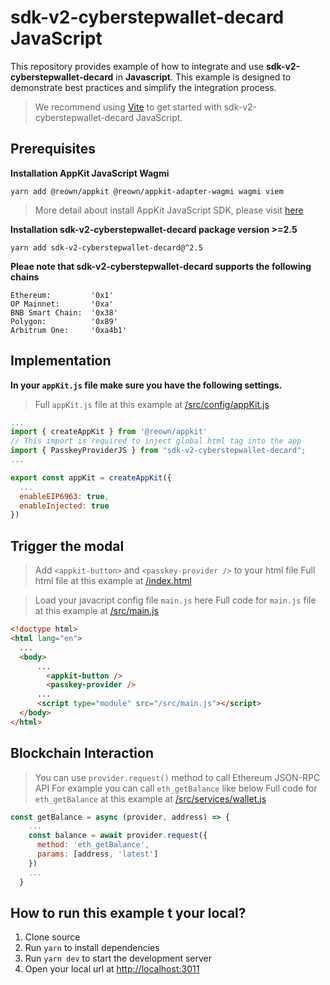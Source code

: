 # sdk-v2-cyberstepwallet-decard JavaScript

This repository provides example of how to integrate and use **sdk-v2-cyberstepwallet-decard** in **Javascript**. This example is designed to demonstrate best practices and simplify the integration process.

> We recommend using [Vite](https://vitejs.dev/guide/#scaffolding-your-first-vite-project) to get started with sdk-v2-cyberstepwallet-decard JavaScript.

## Prerequisites

**Installation AppKit JavaScript Wagmi**
```
yarn add @reown/appkit @reown/appkit-adapter-wagmi wagmi viem
```
> More detail about install AppKit JavaScript SDK, please visit [here](https://docs.reown.com/appkit/javascript/core/installation)

**Installation sdk-v2-cyberstepwallet-decard package version >=2.5**
```
yarn add sdk-v2-cyberstepwallet-decard@^2.5
```

**Pleae note that sdk-v2-cyberstepwallet-decard supports the following chains**
```
Ethereum:         '0x1'
OP Mainnet:       '0xa'
BNB Smart Chain:  '0x38'
Polygon:          '0x89'
Arbitrum One:     '0xa4b1'
```

## Implementation
**In your `appKit.js` file make sure you have the following settings.**
> Full `appKit.js` file at this example at [/src/config/appKit.js](/src/config/appKit.js)

```javascript
...
import { createAppKit } from '@reown/appkit'
// This import is required to inject global html tag into the app
import { PasskeyProviderJS } from "sdk-v2-cyberstepwallet-decard";
...

export const appKit = createAppKit({
  ...
  enableEIP6963: true,
  enableInjected: true
})

```

## Trigger the modal
> Add `<appkit-button>` and `<passkey-provider />` to your html file
> Full html file at this example at [/index.html](index.html)


> Load your javacript config file `main.js` here
> Full code for `main.js` file at this example at [/src/main.js](/src/main.js)
```html
<!doctype html>
<html lang="en">
  ...
  <body>
      ...
        <appkit-button />
        <passkey-provider />
      ...
      <script type="module" src="/src/main.js"></script>
  </body>
</html>
```

## Blockchain Interaction
> You can use `provider.request()` method to call Ethereum JSON-RPC API
> For example you can call `eth_getBalance` like below
> Full code for `eth_getBalance` at this example at [/src/services/wallet.js](/src/services/wallet.js)
```javascript
const getBalance = async (provider, address) => {
    ...
    const balance = await provider.request({
      method: 'eth_getBalance',
      params: [address, 'latest']
    })
    ...
  }
```

## How to run this example t your local?
1. Clone source
2. Run `yarn` to install dependencies
3. Run `yarn dev` to start the development server
4. Open your local url at [http://localhost:3011](http://localhost:3011/)
